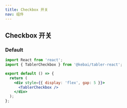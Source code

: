 ```yaml
---
title: Checkbox 开关
nav: 组件
---
```


## Checkbox 开关

### Default

```jsx
import React from 'react';
import { TablerCheckbox } from '@kebai/tabler-react';

export default () => {
  return (
    <div style={{ display: 'flex', gap: 5 }}>
      <TablerCheckbox />
    </div>
  );
};
```
